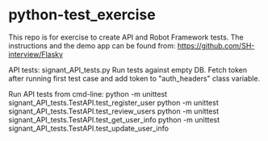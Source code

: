 # python-test_exercise
This repo is for exercise to create API and Robot Framework tests.
The instructions and the demo app can be found from: https://github.com/SH-interview/Flasky

API tests: signant_API_tests.py
Run tests against empty DB.
Fetch token after running first test case and add token to "auth_headers" class variable.

Run API tests from cmd-line:
python -m unittest signant_API_tests.TestAPI.test_register_user
python -m unittest signant_API_tests.TestAPI.test_review_users
python -m unittest signant_API_tests.TestAPI.test_get_user_info
python -m unittest signant_API_tests.TestAPI.test_update_user_info

